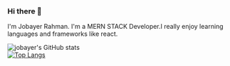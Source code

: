 ### Hi there 👋

I'm Jobayer Rahman. I'm a MERN STACK Developer.I really enjoy learning languages and frameworks like react.

![jobayer's GitHub stats](https://github-readme-stats.vercel.app/api?username=jobayercse71&show_icons=true&theme=radical)
<br/>
[![Top Langs](https://github-readme-stats.vercel.app/api/top-langs/?username=jobayercse71&layout=compact)](https://github.com/jobayercse71/github-readme-stats)

